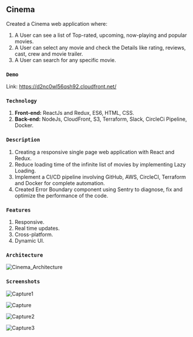 
## Cinema
Created a Cinema web application where:
1. A User can see a list of Top-rated, upcoming, now-playing and popular movies.
2. A User can select any movie and check the Details like rating, reviews, cast, crew and movie trailer.
3. A User can search for any specific movie.

### `Demo`
Link: https://d2nc0wl56qsh92.cloudfront.net/

### `Technology`
1. **Front-end:** ReactJs and Redux, ES6, HTML, CSS.
2. **Back-end:** NodeJs, CloudFront, S3, Terraform, Slack, CircleCi Pipeline, Docker.

### `Description`
1. Creating a responsive single page web application with React and Redux.
2. Reduce loading time of the infinite list of movies by implementing Lazy Loading.
3. Implement a CI/CD pipeline involving GitHub, AWS, CircleCI, Terraform and Docker for complete automation.
4. Created Error Boundary component using Sentry to diagnose, fix and optimize the performance of the code.

### `Features`
1. Responsive.
2. Real time updates.
3. Cross-platform.
4. Dynamic UI.

### `Architecture`
![Cinema_Architecture](https://user-images.githubusercontent.com/58487474/113517581-c466ef00-954e-11eb-9d5b-d7086eecefae.png)

### `Screenshots`
![Capture1](https://user-images.githubusercontent.com/58487474/113517832-62a78480-9550-11eb-88c7-9cb337bb5d44.PNG)

![Capture](https://user-images.githubusercontent.com/58487474/113517830-620eee00-9550-11eb-85dd-01fca4ed6e0d.PNG)

![Capture2](https://user-images.githubusercontent.com/58487474/113517834-63401b00-9550-11eb-84e3-7b26cd2ab1a9.PNG)

![Capture3](https://user-images.githubusercontent.com/58487474/113517835-63401b00-9550-11eb-8c3d-f6a3304f09ff.PNG)

